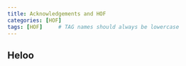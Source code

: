 ```yaml
---
title: Acknowledgements and HOF
categories: [HOF]
tags: [HOF]     # TAG names should always be lowercase
---
```

## Heloo
